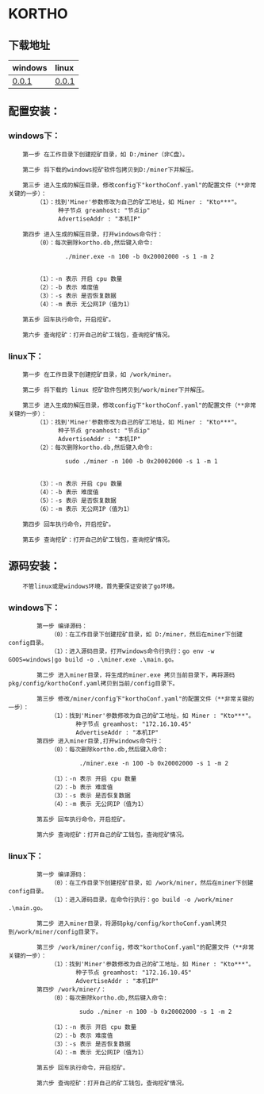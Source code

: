 # KORTHO
## 下载地址
| windows | linux |
|  :----  | :----  |
|  [0.0.1](https://www.kortho.org/file/windows/miner_windows_001.zip)  | [0.0.1](https://www.kortho.org/file/linux/miner_linux_001.zip) |

   
## 配置安装：
### windows下：
        第一步 在工作目录下创建挖矿目录，如 D:/miner（非C盘）。

        第二步 将下载的windows挖矿软件包拷贝到D:/miner下并解压。

        第三步 进入生成的解压目录，修改config下"korthoConf.yaml"的配置文件（**非常关键的一步）：
            （1）：找到'Miner'参数修改为自己的矿工地址，如 Miner : "Kto***"。
                  种子节点 greamhost: "节点ip"
                  AdvertiseAddr : "本机IP"

        第四步 进入生成的解压目录，打开windows命令行：        
            （0）：每次删除kortho.db,然后键入命令:
```
                ./miner.exe -n 100 -b 0x20002000 -s 1 -m 2
             
```
            （1）：-n 表示 开启 cpu 数量
            （2）：-b 表示 难度值
            （3）：-s 表示 是否恢复数据
            （4）：-m 表示 无公网IP（值为1） 

        第五步 回车执行命令，开启挖矿。

        第六步 查询挖矿：打开自己的矿工钱包，查询挖矿情况。

### linux下：

        第一步 在工作目录下创建挖矿目录，如 /work/miner。

        第二步 将下载的 linux 挖矿软件包拷贝到/work/miner下并解压。

        第三步 进入生成的解压目录，修改config下"korthoConf.yaml"的配置文件（**非常关键的一步）：
            （1）：找到'Miner'参数修改为自己的矿工地址，如 Miner : "Kto***"。
                  种子节点 greamhost: "节点ip"
                  AdvertiseAddr : "本机IP"
            （2）：每次删除kortho.db,然后键入命令:
```
                sudo ./miner -n 100 -b 0x20002000 -s 1 -m 1
             
```             
            （3）：-n 表示 开启 cpu 数量
            （4）：-b 表示 难度值
            （5）：-s 表示 是否恢复数据
            （6）：-m 表示 无公网IP（值为1）

        第四步 回车执行命令，开启挖矿。

        第五步 查询挖矿：打开自己的矿工钱包，查询挖矿情况。

## 源码安装：
        不管linux或是windows环境，首先要保证安装了go环境。

### windows下：
            第一步 编译源码：            
                （0）：在工作目录下创建挖矿目录，如 D:/miner，然后在miner下创建config目录。
                （1）：进入源码目录，打开windows命令行执行：go env -w GOOS=windows|go build -o .\miner.exe .\main.go。

            第二步 进入miner目录，将生成的miner.exe 拷贝当前目录下，再将源码pkg/config/korthoConf.yaml拷贝到当前/config目录下。

            第三步 修改/miner/config下"korthoConf.yaml"的配置文件（**非常关键的一步）：            
                （1）：找到'Miner'参数修改为自己的矿工地址，如 Miner : "Kto***"。
                       种子节点 greamhost: "172.16.10.45"
                       AdvertiseAddr : "本机IP"
            第四步 进入miner目录,打开windows命令行：
                （0）：每次删除kortho.db,然后键入命令: 
```
                    ./miner.exe -n 100 -b 0x20002000 -s 1 -m 2

```
                （1）：-n 表示 开启 cpu 数量
                （2）：-b 表示 难度值
                （3）：-s 表示 是否恢复数据
                （4）：-m 表示 无公网IP（值为1） 

            第五步 回车执行命令，开启挖矿。

            第六步 查询挖矿：打开自己的矿工钱包，查询挖矿情况。

### linux下：
            第一步 编译源码：
                （0）：在工作目录下创建挖矿目录，如 /work/miner，然后在miner下创建config目录。
                （1）：进入源码目录，在命令行执行：go build -o /work/miner .\main.go。

            第二步 进入miner目录，将源码pkg/config/korthoConf.yaml拷贝到/work/miner/config目录下。

            第三步 /work/miner/config，修改"korthoConf.yaml"的配置文件（**非常关键的一步）：
                （1）：找到'Miner'参数修改为自己的矿工地址，如 Miner : "Kto***"。
                       种子节点 greamhost: "172.16.10.45"
                       AdvertiseAddr : "本机IP"
            第四步 /work/miner/：
                （0）：每次删除kortho.db,然后键入命令: 
```
                    sudo ./miner -n 100 -b 0x20002000 -s 1 -m 2

```
                （1）：-n 表示 开启 cpu 数量
                （2）：-b 表示 难度值
                （3）：-s 表示 是否恢复数据
                （4）：-m 表示 无公网IP（值为1） 

            第五步 回车执行命令，开启挖矿。

            第六步 查询挖矿：打开自己的矿工钱包，查询挖矿情况。
